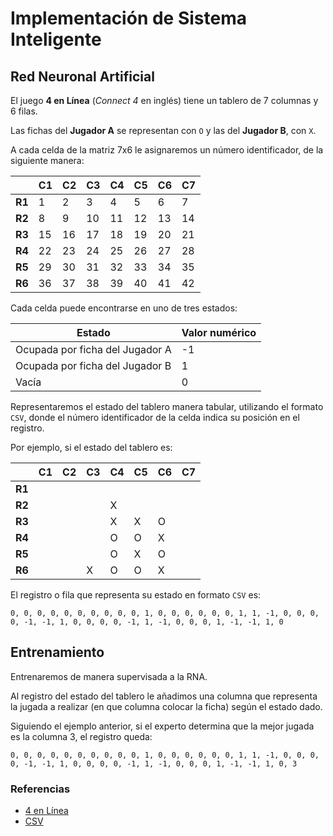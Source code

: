 # Implementación de Sistema Inteligente 

## Red Neuronal Artificial

El juego **4 en Línea** (*Connect 4* en inglés) tiene un tablero de 7 columnas y 6 filas.

Las fichas del **Jugador A** se representan con `O` y las del **Jugador B**, con `X`.

A cada celda de la matriz 7x6 le asignaremos un número identificador, de la siguiente manera: 

​| C1 | C2 | C3 | C4 | C5 | C6 | C7
--- | --- | --- | --- | --- | --- | --- | ---
**R1** | 1 | 2 | 3 | 4 | 5 | 6 | 7
**R2** | 8 | 9 | 10 | 11 | 12 | 13 | 14
**R3** | 15 | 16 | 17 | 18 | 19 | 20 | 21
**R4** | 22 | 23 | 24 | 25 | 26 | 27 | 28
**R5** | 29 | 30 | 31 | 32 | 33 | 34 | 35
**R6** | 36 | 37 | 38 | 39 | 40 | 41 | 42

Cada celda puede encontrarse en uno de tres estados:

​Estado | Valor numérico
--- | ---
​Ocupada por ficha del Jugador A | -1
​Ocupada por ficha del Jugador B | 1
​Vacía | 0

Representaremos el estado del tablero manera tabular, utilizando el formato `CSV`, donde el número identificador de la celda indica su posición en el registro.

Por ejemplo, si el estado del tablero es:

​| C1 | C2 | C3 | C4 | C5 | C6 | C7
--- | --- | --- | --- | --- | --- | --- | ---
**R1** |  |  | |  |  |  | 
**R2** |  |  | | X |  |  | 
**R3** |  |  |  | X | X  | O | 
**R4** |  |  |  | O | O | X | 
**R5** |  |  |  | O | X | O | 
**R6** |  |  | X | O | O | X |

El registro o fila que representa su estado en formato `CSV` es:

`0, 0, 0, 0, 0, 0, 0, 0, 0, 0, 1, 0, 0, 0, 0, 0, 0, 1, 1, -1, 0, 0, 0, 0, -1, -1, 1, 0, 0, 0, 0, -1, 1, -1, 0, 0, 0, 1, -1, -1, 1, 0`

## Entrenamiento

Entrenaremos de manera supervisada a la RNA.

Al registro del estado del tablero le añadimos una columna que representa la jugada a realizar (en que columna colocar la ficha) según el estado dado.

Siguiendo el ejemplo anterior, si el experto determina que la mejor jugada es la columna 3, el registro queda:

`0, 0, 0, 0, 0, 0, 0, 0, 0, 0, 1, 0, 0, 0, 0, 0, 0, 1, 1, -1, 0, 0, 0, 0, -1, -1, 1, 0, 0, 0, 0, -1, 1, -1, 0, 0, 0, 1, -1, -1, 1, 0, 3`

### Referencias

* [4 en Línea](https://es.wikipedia.org/wiki/Conecta_4)
* [CSV](https://tools.ietf.org/html/rfc4180)
